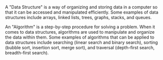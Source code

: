 A "Data Structure" is a way of organizing and storing data in a computer so that it can be accessed and manipulated efficiently. 
Some examples of data structures include arrays, linked lists, trees, graphs, stacks, and queues.

An "Algorithm" is a step-by-step procedure for solving a problem. 
When it comes to data structures, algorithms are used to manipulate and organize the data within them. 
Some examples of algorithms that can be applied to data structures include searching (linear search and binary search), sorting (bubble sort, insertion sort, merge sort), and traversal (depth-first search, breadth-first search).
